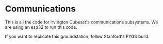 # Communications

This is all the code for Irvington Cubesat's communications subsystems. We are using an esp32 to run this code. 

If you want to replicate this groundstation, follow Stanford's PYGS build. 
